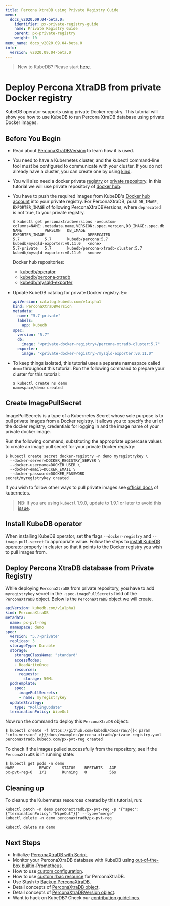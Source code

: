 ```yaml
---
title: Percona XtraDB using Private Registry Guide
menu:
  docs_v2020.09.04-beta.0:
    identifier: px-private-registry-guide
    name: Private Registry Guide
    parent: px-private-registry
    weight: 10
menu_name: docs_v2020.09.04-beta.0
info:
  version: v2020.09.04-beta.0
---
```


> New to KubeDB? Please start [here](/docs/v2020.09.04-beta.0/concepts/README).

# Deploy Percona XtraDB from private Docker registry

KubeDB operator supports using private Docker registry. This tutorial will show you how to use KubeDB to run Percona XtraDB database using private Docker images.

## Before You Begin

- Read about [PerconaXtraDBVersion](/docs/v2020.09.04-beta.0/concepts/catalog/percona-xtradb) to learn how it is used.

- You need to have a Kubernetes cluster, and the kubectl command-line tool must be configured to communicate with your cluster. If you do not already have a cluster, you can create one by using [kind](https://kind.sigs.k8s.io/docs/user/quick-start/).

- You will also need a docker private [registry](https://docs.docker.com/registry/) or [private repository](https://docs.docker.com/docker-hub/repos/#private-repositories).  In this tutorial we will use private repository of [docker hub](https://hub.docker.com/).

- You have to push the required images from KubeDB's [Docker hub account](https://hub.docker.com/r/kubedb/) into your private registry. For PerconaXtraDB, push `DB_IMAGE`, `EXPORTER_IMAGE` of following PerconaXtraDBVersions, where `deprecated` is not true, to your private registry.

  ```console
  $ kubectl get perconaxtradbversions -o=custom-columns=NAME:.metadata.name,VERSION:.spec.version,DB_IMAGE:.spec.db.image,EXPORTER_IMAGE:.spec.exporter.image,DEPRECATED:.spec.deprecated
  NAME          VERSION   DB_IMAGE                            EXPORTER_IMAGE                   DEPRECATED
  5.7           5.7       kubedb/percona:5.7                  kubedb/mysqld-exporter:v0.11.0   <none>
  5.7-private   5.7       kubedb/percona-xtradb-cluster:5.7   kubedb/mysqld-exporter:v0.11.0   <none>
  ```

  Docker hub repositories:

  - [kubedb/operator](https://hub.docker.com/r/kubedb/operator)
  - [kubedb/percona-xtradb](https://hub.docker.com/r/kubedb/percona-xtradb)
  - [kubedb/mysqld-exporter](https://hub.docker.com/r/kubedb/mysqld-exporter)

- Update KubeDB catalog for private Docker registry. Ex:

  ```yaml
  apiVersion: catalog.kubedb.com/v1alpha1
  kind: PerconaXtraDBVersion
  metadata:
    name: "5.7-private"
    labels:
      app: kubedb
  spec:
    version: "5.7"
    db:
      image: "<private-docker-registry>/percona-xtradb-cluster:5.7"
    exporter:
      image: "<private-docker-registry>/mysqld-exporter:v0.11.0"
  ```

- To keep things isolated, this tutorial uses a separate namespace called `demo` throughout this tutorial. Run the following command to prepare your cluster for this tutorial:

  ```console
  $ kubectl create ns demo
  namespace/demo created
   ```

## Create ImagePullSecret

ImagePullSecrets is a type of a Kubernetes Secret whose sole purpose is to pull private images from a Docker registry. It allows you to specify the url of the docker registry, credentials for logging in and the image name of your private docker image.

Run the following command, substituting the appropriate uppercase values to create an image pull secret for your private Docker registry:

```console
$ kubectl create secret docker-registry -n demo myregistrykey \
  --docker-server=DOCKER_REGISTRY_SERVER \
  --docker-username=DOCKER_USER \
  --docker-email=DOCKER_EMAIL \
  --docker-password=DOCKER_PASSWORD
secret/myregistrykey created
```

If you wish to follow other ways to pull private images see [official docs](https://kubernetes.io/docs/concepts/containers/images/) of kubernetes.

> NB: If you are using `kubectl` 1.9.0, update to 1.9.1 or later to avoid this [issue](https://github.com/kubernetes/kubernetes/issues/57427).

## Install KubeDB operator

When installing KubeDB operator, set the flags `--docker-registry` and `--image-pull-secret` to appropriate value. Follow the steps to [install KubeDB operator](/docs/v2020.09.04-beta.0/setup/README) properly in cluster so that it points to the Docker registry you wish to pull images from.

## Deploy Percona XtraDB database from Private Registry

While deploying `PerconaXtraDB` from private repository, you have to add `myregistrykey` secret in the `.spec.imagePullSecrets` field of the `PerconaXtraDB` object.
Below is the `PerconaXtraDB` object we will create.

```yaml
apiVersion: kubedb.com/v1alpha1
kind: PerconaXtraDB
metadata:
  name: px-pvt-reg
  namespace: demo
spec:
  version: "5.7-private"
  replicas: 3
  storageType: Durable
  storage:
    storageClassName: "standard"
    accessModes:
    - ReadWriteOnce
    resources:
      requests:
        storage: 50Mi
  podTemplate:
    spec:
      imagePullSecrets:
      - name: myregistrykey
  updateStrategy:
    type: "RollingUpdate"
  terminationPolicy: WipeOut
```

Now run the command to deploy this `PerconaXtraDB` object:

```console
$ kubectl create -f https://github.com/kubedb/docs/raw/{{< param "info.version" >}}/docs/examples/percona-xtradb/private-registry.yaml
perconaxtradb.kubedb.com/px-pvt-reg created
```

To check if the images pulled successfully from the repository, see if the `PerconaXtraDB` is in running state:

```console
$ kubectl get pods -n demo
NAME           READY     STATUS    RESTARTS   AGE
px-pvt-reg-0   1/1       Running   0          56s
```

## Cleaning up

To cleanup the Kubernetes resources created by this tutorial, run:

```console
kubectl patch -n demo perconaxtradb/px-pvt-reg -p '{"spec":{"terminationPolicy":"WipeOut"}}' --type="merge"
kubectl delete -n demo perconaxtradb/px-pvt-reg

kubectl delete ns demo
```

## Next Steps

- Initialize [PerconaXtraDB with Script](/docs/v2020.09.04-beta.0/guides/percona-xtradb/initialization/using-script).
- Monitor your PerconaXtraDB database with KubeDB using [out-of-the-box builtin-Prometheus](/docs/v2020.09.04-beta.0/guides/percona-xtradb/monitoring/using-builtin-prometheus).
- How to use [custom configuration](/docs/v2020.09.04-beta.0/guides/percona-xtradb/configuration/using-custom-config).
- How to use [custom rbac resource](/docs/v2020.09.04-beta.0/guides/percona-xtradb/custom-rbac/using-custom-rbac) for PerconaXtraDB.
- Use Stash to [Backup PerconaXtraDB](/docs/v2020.09.04-beta.0/guides/percona-xtradb/snapshot/stash).
- Detail concepts of [PerconaXtraDB object](/docs/v2020.09.04-beta.0/concepts/databases/percona-xtradb).
- Detail concepts of [PerconaXtraDBVersion object](/docs/v2020.09.04-beta.0/concepts/catalog/percona-xtradb).
- Want to hack on KubeDB? Check our [contribution guidelines](/docs/v2020.09.04-beta.0/CONTRIBUTING).
